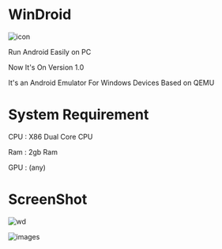 # WinDroid
![icon](https://github.com/ahmedbarakat2007/WinDroid/assets/118398763/ea8570d2-fb7b-404e-9882-a38517a0f381)

Run Android Easily on PC 

Now It's On Version 1.0

It's an Android Emulator For Windows Devices Based on QEMU

# System Requirement

CPU : X86 Dual Core CPU

Ram : 2gb Ram

GPU : (any)

# ScreenShot

![wd](https://github.com/ahmedbarakat2007/WinDroid/assets/118398763/7df22b73-8c5a-430f-8b52-30f9f689d4df)

![images](https://github.com/ahmedbarakat2007/WinDroid/assets/118398763/31a9bf00-cf51-4758-bfa5-f88051667d8b)
